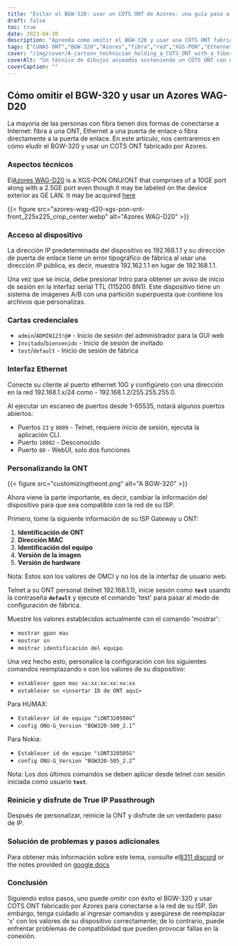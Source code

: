 ```yaml
---
title: "Evitar el BGW-320: usar un COTS ONT de Azores: una guía paso a paso"
draft: false
toc: true
date: 2023-04-30
description: "Aprenda cómo omitir el BGW-320 y usar una COTS ONT fabricada por Azores para conectarse a la red de su ISP con esta guía fácil de seguir".
tags: ["CUNAS ONT","BGW-320","Azores","fibra","red","XGS-PON","Ethernet","paso de IP","personalización","ISP","identificación de ont","Dirección MAC","identificación del equipo","versión de la imagen","versión del hardware","telnet","Aplicación CLI","GUI web","modo de configuración de fábrica","problemas de compatibilidad"]
cover: "/img/cover/A_cartoon_technician_holding_a_COTS_ONT_with_a_fiber_cable.png"
coverAlt: "Un técnico de dibujos animados sosteniendo un COTS ONT con un cable de fibra en el fondo".
coverCaption: ""
---
```


## Cómo omitir el BGW-320 y usar un Azores WAG-D20

La mayoría de las personas con fibra tienen dos formas de conectarse a Internet: fibra a una ONT, Ethernet a una puerta de enlace o fibra directamente a la puerta de enlace. En este artículo, nos centraremos en cómo eludir el BGW-320 y usar un COTS ONT fabricado por Azores.

### Aspectos técnicos

El[Azores WAG-D20](https://cdn.shopifycdn.net/s/files/1/0280/5153/8029/files/Azores_Product_Specification_-_WAG-D20_v0.6.pdf?v=1604914153) is a XGS-PON ONU/ONT that comprises of a 10GE port along with a 2.5GE port even though it may be labeled on the device exterior as GE LAN. It may be acquired [here](https://www.balticnetworks.com/products/azores-1x-10gbe-1x-2-5gbe-intel-based-xgspon-ont)

{{< figure src="azores-wag-d20-xgs-pon-ont-front_225x225_crop_center.webp" alt="Azores WAG-D20" >}}

### Acceso al dispositivo

La dirección IP predeterminada del dispositivo es 192.168.1.1 y su dirección de puerta de enlace tiene un error tipográfico de fábrica al usar una dirección IP pública, es decir, muestra 192.162.1.1 en lugar de 192.168.1.1.

Una vez que se inicia, debe presionar Intro para obtener un aviso de inicio de sesión en la interfaz serial TTL (115200 8N1). Este dispositivo tiene un sistema de imágenes A/B con una partición superpuesta que contiene los archivos que personalizas.
 
### Cartas credenciales

- `admin`/`ADMIN123!@#` - Inicio de sesión del administrador para la GUI web
- `Invitado`/`bienvenido` - Inicio de sesión de invitado
- `test`/`default` - Inicio de sesión de fábrica

### Interfaz Ethernet

Conecte su cliente al puerto ethernet 10G y configúrelo con una dirección en la red 192.168.1.x/24 como - 192.168.1.2/255.255.255.0.

Al ejecutar un escaneo de puertos desde 1-65535, notará algunos puertos abiertos:

- Puertos `23` y `8009` - Telnet, requiere inicio de sesión, ejecuta la aplicación CLI.
- Puerto `10002` - Desconocido
- Puerto `80` - WebUI, solo dos funciones

### Personalizando la ONT

{{< figure src="customizingtheont.png" alt="A BGW-320" >}}

Ahora viene la parte importante, es decir, cambiar la información del dispositivo para que sea compatible con la red de su ISP.

Primero, tome la siguiente información de su ISP Gateway u ONT:

1. **Identificación de ONT**
2. **Dirección MAC**
3. **Identificación del equipo**
4. **Versión de la imagen**
5. **Versión de hardware**

Nota: Estos son los valores de OMCI y no los de la interfaz de usuario web.

Telnet a su ONT personal (telnet 192.168.1.1), inicie sesión como **`test`** usando la contraseña **`default`** y ejecute el comando 'test' para pasar al modo de configuración de fábrica.

Muestre los valores establecidos actualmente con el comando 'mostrar':

- `mostrar gpon mac`
- `mostrar sn`
- `mostrar identificación del equipo`

Una vez hecho esto, personalice la configuración con los siguientes comandos reemplazando x con los valores de su dispositivo:

- `establecer gpon mac xx:xx:xx:xx:xx:xx`
- `establecer sn <insertar ID de ONT aquí>`

Para HUMAX:

- `Establecer id de equipo “iONT320500G”`
- `config ONU-G_Version "BGW320-500_2.1”`

Para Nokia:

- `Establecer id de equipo "iONT320505G"`
- `config ONU-G_Version "BGW320-505_2.2”`

Nota: Los dos últimos comandos se deben aplicar desde telnet con sesión iniciada como usuario **`test`**.

### Reinicie y disfrute de True IP Passthrough

Después de personalizar, reinicie la ONT y disfrute de un verdadero paso de IP.

### Solución de problemas y pasos adicionales
Para obtener más información sobre este tema, consulte el[8311 discord](https://discord.gg/XbTWBbSG4p) or the notes provided on [google docs](https://docs.google.com/document/d/13gucfDOf8X9ptkj5BOg12V0xcqqDZDnvROJpW5CIpJ4/)

### Conclusión

Siguiendo estos pasos, uno puede omitir con éxito el BGW-320 y usar COTS ONT fabricado por Azores para conectarse a la red de su ISP. Sin embargo, tenga cuidado al ingresar comandos y asegúrese de reemplazar 'x' con los valores de su dispositivo correctamente; de lo contrario, puede enfrentar problemas de compatibilidad que pueden provocar fallas en la conexión.



